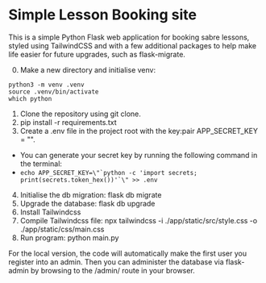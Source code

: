 # Simple Lesson Booking site

This is a simple Python Flask web application for booking sabre lessons, styled using TailwindCSS and with a few additional packages to help make life easier for future upgrades, such as flask-migrate.

0. Make a new directory and initialise venv: 

```
python3 -m venv .venv
source .venv/bin/activate
which python
```

1. Clone the repository using git clone.
2. pip install -r requirements.txt
3. Create a .env file in the project root with the key:pair APP_SECRET_KEY = "<your-own-secret-key>".

- You can generate your secret key by running the following command in the terminal:
- ```echo APP_SECRET_KEY=\"`python -c 'import secrets; print(secrets.token_hex())'`\" >> .env```

4. Initialise the db migration: flask db migrate
5. Upgrade the database: flask db upgrade
6. Install Tailwindcss
7. Compile Tailwindcss file: npx tailwindcss -i ./app/static/src/style.css -o ./app/static/css/main.css
8. Run program: python main.py

For the local version, the code will automatically make the first user you register into an admin. Then you can administer the database via flask-admin by browsing to the /admin/ route in your browser.
